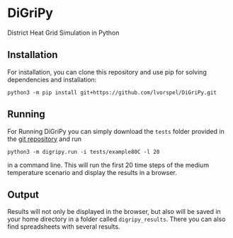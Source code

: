 # DiGriPy
District Heat Grid Simulation in Python

## Installation
For installation, you can clone this repository and use pip for solving dependencies and installation: 
```
python3 -m pip install git+https://github.com/lvorspel/DiGriPy.git
```

## Running
For Running DiGriPy you can simply download the `tests` folder provided in the [git repository](https://github.com/lvorspel/DiGriPy) and run 
```
python3 -m digripy.run -i tests/example80C -l 20
```

in a command line. This will run the first 20 time steps of the medium temperature scenario and display the results in a browser. 

## Output
Results will not only be displayed in the browser, but also will be saved in your home directory in a folder called `digripy_results`. There you can also find spreadsheets with several results.